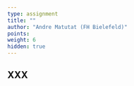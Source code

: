 ```yaml
---
type: assignment
title: ""
author: "Andre Matutat (FH Bielefeld)"
points:
weight: 6
hidden: true
---
```



## XXX
